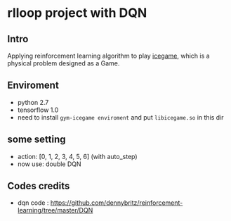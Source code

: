 # rlloop project with DQN

## Intro
Applying reinforcement learning algorithm to play [icegame](https://github.com/kvzhao/icegame), which is a physical problem designed as a Game.

## Enviroment
* python 2.7
* tensorflow 1.0
* need to install `gym-icegame enviroment` and put `libicegame.so` in this dir

## some setting
* action: [0, 1, 2, 3, 4, 5, 6] (with auto_step)
* now use: double DQN

## Codes credits
* dqn code : https://github.com/dennybritz/reinforcement-learning/tree/master/DQN
